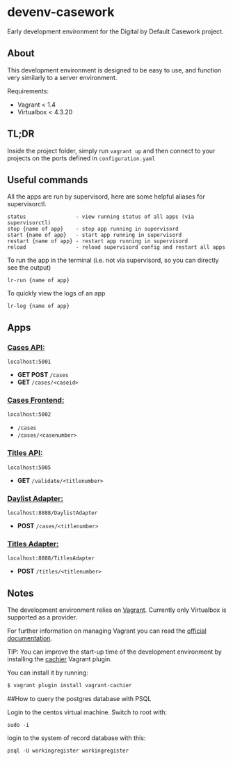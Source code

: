 devenv-casework
===============

Early development environment for the Digital by Default Casework project.

## About

This development environment is designed to be easy to use, and function very similarly to a server environment.

Requirements:
 - Vagrant < 1.4
 - Virtualbox < 4.3.20


## TL;DR

Inside the project folder, simply run `vagrant up` and then connect to your projects on the ports defined in `configuration.yaml`

## Useful commands

All the apps are run by supervisord, here are some helpful aliases for supervisorctl.
```
status                - view running status of all apps (via supervisorctl)
stop {name of app}    - stop app running in supervisord
start {name of app}   - start app running in supervisord
restart {name of app} - restart app running in supervisord
reload                - reload supervisord config and restart all apps
```
To run the app in the terminal (i.e. not via supervisord, so you can directly see the output)
```
lr-run {name of app}
```

To quickly view the logs of an app
```
lr-log {name of app}
```

## Apps
### [Cases API:](https://github.com/LandRegistry/cases-api)

`localhost:5001`
- **GET POST** `/cases`
- **GET** `/cases/<caseid>`

### [Cases Frontend:](https://github.com/LandRegistry/cases-frontend)

`localhost:5002`
- `/cases`
- `/cases/<casenumber>`

### [Titles API:](https://github.com/LandRegistry/titles-api)

`localhost:5005`
- **GET** `/validate/<titlenumber>`

### [Daylist Adapter:](http://git.lr.net/casework/daylist-adapter)

`localhost:8888/DaylistAdapter`
- **POST** `/cases/<titlenumber>`

### [Titles Adapter:](http://git.lr.net/casework/titles-adapter)

`localhost:8888/TitlesAdapter`
- **POST** `/titles/<titlenumber>`


## Notes
The development environment relies on [Vagrant](https://www.vagrantup.com/).
Currently only Virtualbox is supported as a provider.

For further information on managing Vagrant you can read the [official documentation](https://docs.vagrantup.com/v2/).

TIP: You can improve the start-up time of the development environment by installing the [cachier](https://github.com/fgrehm/vagrant-cachier) Vagrant plugin.

You can install it by running:
```bash
$ vagrant plugin install vagrant-cachier
```

##How to query the postgres database with PSQL

Login to the centos virtual machine.  Switch to root with:

```
sudo -i
```

login to the system of record database with this:

```
psql -U workingregister workingregister
```
